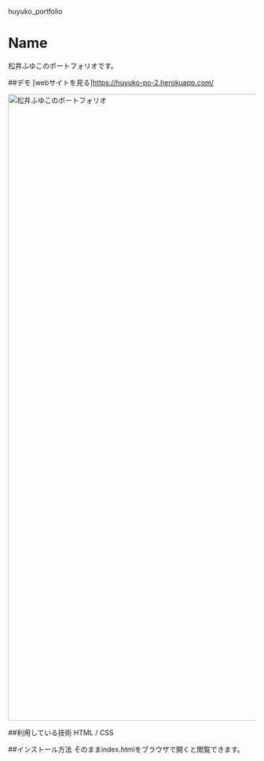 huyuko_portfolio

Name
====

松井ふゆこのポートフォリオです。

##デモ
[webサイトを見る]https://huyuko-po-2.herokuapp.com/

<img width="1275" alt="松井ふゆこのポートフォリオ" src="https://user-images.githubusercontent.com/84777563/120710992-ce2eb380-c4f9-11eb-94f2-dfb71a68b635.png">


##利用している技術
HTML / CSS

##インストール方法
そのままindex.htmlをブラウザで開くと閲覧できます。
